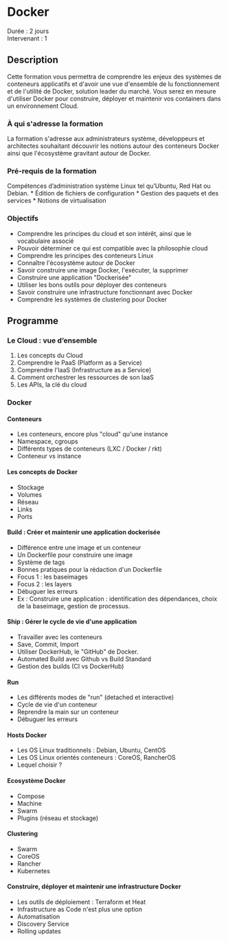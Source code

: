 # Docker
Durée : 2 jours  
Intervenant : 1

## Description

Cette formation vous permettra de comprendre les enjeux des systèmes de conteneurs
applicatifs et d'avoir une vue d'ensemble de lu fonctionnement et de l'utilité de Docker,
solution leader du marché. Vous serez en mesure d'utiliser Docker pour construire,
déployer et maintenir vos containers dans un environnement Cloud.

### À qui s'adresse la formation

La formation s'adresse aux administrateurs système, développeurs et architectes souhaitant découvrir les notions autour des conteneurs Docker ainsi que l'écosystème gravitant autour de Docker.

### Pré-requis de la formation

Compétences d’administration système Linux tel qu’Ubuntu, Red Hat ou Debian.
    * Édition de fichiers de configuration
    * Gestion des paquets et des services
    * Notions de virtualisation

### Objectifs

* Comprendre les principes du cloud et son intérêt, ainsi que le vocabulaire associé
* Pouvoir déterminer ce qui est compatible avec la philosophie cloud
* Comprendre les principes des conteneurs Linux
* Connaître l'écosystème autour de Docker
* Savoir construire une image Docker, l'exécuter, la supprimer
* Construire une application "Dockerisée"
* Utiliser les bons outils pour déployer des conteneurs
* Savoir construire une infrastructure fonctionnant avec Docker
* Comprendre les systèmes de clustering pour Docker

## Programme

### Le Cloud : vue d’ensemble

1. Les concepts du Cloud
2. Comprendre le PaaS (Platform as a Service)
3. Comprendre l'IaaS (Infrastructure as a Service)
6. Comment orchestrer les ressources de son IaaS
7. Les APIs, la clé du cloud

### Docker

#### Conteneurs
- Les conteneurs, encore plus "cloud" qu'une instance
- Namespace, cgroups
- Différents types de conteneurs (LXC / Docker / rkt)
- Conteneur vs instance

#### Les concepts de Docker
- Stockage
- Volumes
- Réseau
- Links
- Ports

#### Build : Créer et maintenir une application dockerisée
- Différence entre une image et un conteneur
- Un Dockerfile pour construire une image
- Système de tags
- Bonnes pratiques pour la rédaction d'un Dockerfile
- Focus 1 : les baseimages
- Focus 2 : les layers
- Débuguer les erreurs
- Ex : Construire une application : identification des dépendances, choix de la baseimage, gestion de processus.

#### Ship : Gérer le cycle de vie d'une application
- Travailler avec les conteneurs
- Save, Commit, Import
- Utiliser DockerHub, le "GitHub" de Docker.
- Automated Build avec Github vs Build Standard
- Gestion des builds (CI vs DockerHub)

#### Run
- Les différents modes de "run" (detached et interactive)
- Cycle de vie d'un conteneur
- Reprendre la main sur un conteneur
- Débuguer les erreurs

#### Hosts Docker
- Les OS Linux traditionnels : Debian, Ubuntu, CentOS
- Les OS Linux orientés conteneurs : CoreOS, RancherOS
- Lequel choisir ?

#### Ecosystème Docker
- Compose
- Machine
- Swarm
- Plugins (réseau et stockage)

#### Clustering
- Swarm
- CoreOS
- Rancher
- Kubernetes

#### Construire, déployer et maintenir une infrastructure Docker
- Les outils de déploiement : Terraform et Heat
- Infrastructure as Code n'est plus une option
- Automatisation
- Discovery Service
- Rolling updates

